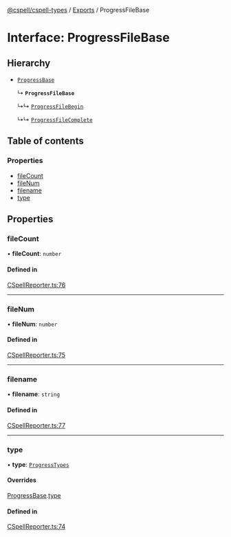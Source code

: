 [@cspell/cspell-types](../README.md) / [Exports](../modules.md) / ProgressFileBase

# Interface: ProgressFileBase

## Hierarchy

- [`ProgressBase`](ProgressBase.md)

  ↳ **`ProgressFileBase`**

  ↳↳ [`ProgressFileBegin`](ProgressFileBegin.md)

  ↳↳ [`ProgressFileComplete`](ProgressFileComplete.md)

## Table of contents

### Properties

- [fileCount](ProgressFileBase.md#filecount)
- [fileNum](ProgressFileBase.md#filenum)
- [filename](ProgressFileBase.md#filename)
- [type](ProgressFileBase.md#type)

## Properties

### fileCount

• **fileCount**: `number`

#### Defined in

[CSpellReporter.ts:76](https://github.com/streetsidesoftware/cspell/blob/d20c1f2/packages/cspell-types/src/CSpellReporter.ts#L76)

___

### fileNum

• **fileNum**: `number`

#### Defined in

[CSpellReporter.ts:75](https://github.com/streetsidesoftware/cspell/blob/d20c1f2/packages/cspell-types/src/CSpellReporter.ts#L75)

___

### filename

• **filename**: `string`

#### Defined in

[CSpellReporter.ts:77](https://github.com/streetsidesoftware/cspell/blob/d20c1f2/packages/cspell-types/src/CSpellReporter.ts#L77)

___

### type

• **type**: [`ProgressTypes`](../modules.md#progresstypes)

#### Overrides

[ProgressBase](ProgressBase.md).[type](ProgressBase.md#type)

#### Defined in

[CSpellReporter.ts:74](https://github.com/streetsidesoftware/cspell/blob/d20c1f2/packages/cspell-types/src/CSpellReporter.ts#L74)
